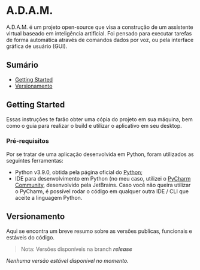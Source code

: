 #	A.D.A.M.

A.D.A.M. é um projeto open-source que visa a construção de um assistente virtual baseado em inteligência artificial. Foi pensado para executar tarefas de forma automática através de comandos dados por voz, ou pela interface gráfica de usuário (GUI).

## Sumário
  - [Getting Started](#getting-started)
  - [Versionamento](#versionamento)

## Getting Started

Essas instruções te farão obter uma cópia do projeto em sua máquina, bem como o guia para realizar o build e utilizar o aplicativo em seu desktop.

### Pré-requisitos

Por se tratar de uma aplicação desenvolvida em Python, foram utilizados as seguintes ferramentas:
  - Python v3.9.0, obtida pela página oficial do [Python](https://www.python.org/downloads/);
  - IDE para desenvolvimento em Python (no meu caso, utilizei o [PyCharm Community](https://www.jetbrains.com/pt-br/pycharm/download/), desenvolvido pela JetBrains.
Caso você não queira utilizar o PyCharm, é possível rodar o código em qualquer outra IDE / CLI que aceite a linguagem Python.


## Versionamento

Aqui se encontra um breve resumo sobre as versões publicas, funcionais e estáveis do código.

  > Nota: Versões disponíveis na branch **_release_**

_Nenhuma versão estável disponível no momento._